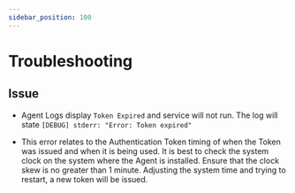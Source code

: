 ```yaml
---
sidebar_position: 100
---
```


# Troubleshooting

## Issue

- Agent Logs display `Token Expired` and service will not run. The log will state `[DEBUG] stderr: "Error: Token expired"`

- This error relates to the Authentication Token timing of when the Token was issued and when it is being used. It is best to check the system clock on the system where the Agent is installed. Ensure that the clock skew is no greater than 1 minute. Adjusting the system time and trying to restart, a new token will be issued.
